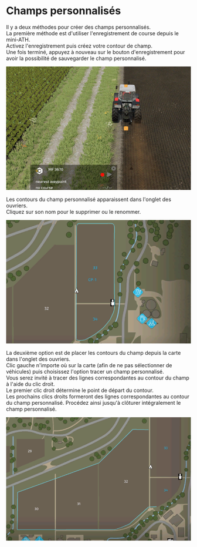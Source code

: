 # Champs personnalisés
  
Il y a deux méthodes pour créer des champs personnalisés.  
La première méthode est d'utiliser l'enregistrement de course depuis le mini-ATH.  
Activez l'enregistrement puis créez votre contour de champ.  
Une fois terminé, appuyez à nouveau sur le bouton d'enregistrement pour avoir la possibilité de sauvegarder le champ personnalisé.  


![Image](../assets/images/recordcustomhelp_0_0_765_510.png)

  
Les contours du champ personnalisé apparaissent dans l'onglet des ouvriers.  
Cliquez sur son nom pour le supprimer ou le renommer.  


![Image](../assets/images/donecustomhelp_0_0_765_510.png)

  
La deuxième option est de placer les contours du champ depuis la carte dans l'onglet des ouvriers.  
Clic gauche n'importe où sur la carte (afin de ne pas sélectionner de véhicules) puis choisissez l'option tracer un champ personnalisé.  
Vous serez invité à tracer des lignes correspondantes au contour du champ à l'aide du clic droit.  
Le premier clic droit détermine le point de départ du contour.  
Les prochains clics droits formeront des lignes correspondantes au contour du champ personnalisé. Procédez ainsi jusqu'à clôturer intégralement le champ personnalisé.  


![Image](../assets/images/drawcustomhelp_0_0_765_510.png)

